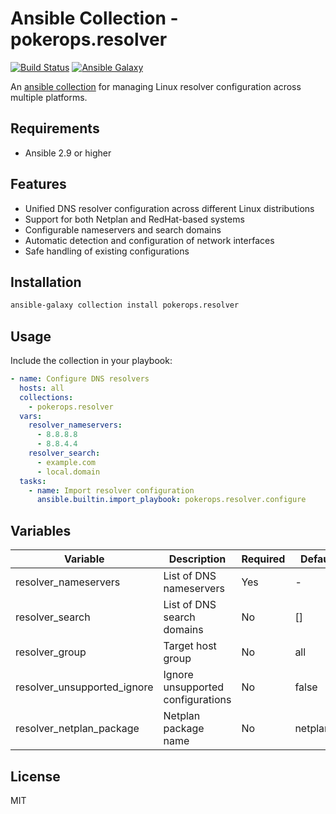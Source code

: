 # Ansible Collection - pokerops.resolver

[![Build Status](https://github.com/pokerops/ansible-collection-resolver/actions/workflows/libvirt.yml/badge.svg)](https://github.com/pokerops/ansible-collection-resolver/actions/workflows/libvirt.yml)
[![Ansible Galaxy](https://img.shields.io/github/v/tag/pokerops/ansible-collection-resolver)](https://galaxy.ansible.com/ui/repo/published/pokerops/resolver/)

An [ansible collection](https://galaxy.ansible.com/ui/repo/published/pokerops/resolver/) for managing Linux resolver configuration across multiple platforms.

## Requirements

- Ansible 2.9 or higher

## Features

- Unified DNS resolver configuration across different Linux distributions
- Support for both Netplan and RedHat-based systems
- Configurable nameservers and search domains
- Automatic detection and configuration of network interfaces
- Safe handling of existing configurations

## Installation

```bash
ansible-galaxy collection install pokerops.resolver
```

## Usage

Include the collection in your playbook:

```yaml
- name: Configure DNS resolvers
  hosts: all
  collections:
    - pokerops.resolver
  vars:
    resolver_nameservers:
      - 8.8.8.8
      - 8.8.4.4
    resolver_search:
      - example.com
      - local.domain
  tasks:
    - name: Import resolver configuration
      ansible.builtin.import_playbook: pokerops.resolver.configure
```

## Variables

| Variable                    | Description                       | Required | Default    |
| --------------------------- | --------------------------------- | -------- | ---------- |
| resolver_nameservers        | List of DNS nameservers           | Yes      | -          |
| resolver_search             | List of DNS search domains        | No       | []         |
| resolver_group              | Target host group                 | No       | all        |
| resolver_unsupported_ignore | Ignore unsupported configurations | No       | false      |
| resolver_netplan_package    | Netplan package name              | No       | netplan.io |

## License

MIT

